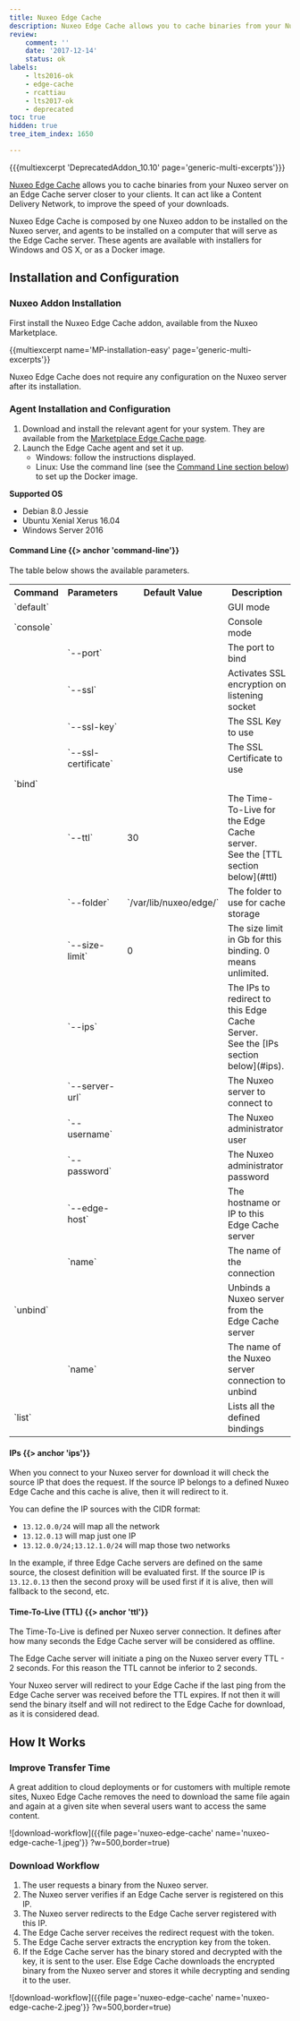 ```yaml
---
title: Nuxeo Edge Cache
description: Nuxeo Edge Cache allows you to cache binaries from your Nuxeo server on an Edge Cache server closer to your clients. See how to improve the speed of your downloads.
review:
    comment: ''
    date: '2017-12-14'
    status: ok
labels:
    - lts2016-ok
    - edge-cache
    - rcattiau
    - lts2017-ok
    - deprecated
toc: true
hidden: true
tree_item_index: 1650

---
```

{{{multiexcerpt 'DeprecatedAddon_10.10' page='generic-multi-excerpts'}}}

[Nuxeo Edge Cache](https://connect.nuxeo.com/nuxeo/site/marketplace/package/nuxeo-edge-cache) allows you to cache binaries from your Nuxeo server on an Edge Cache server closer to your clients. It can act like a Content Delivery Network, to improve the speed of your downloads.

Nuxeo Edge Cache is composed by one Nuxeo addon to be installed on the Nuxeo server, and agents to be installed on a computer that will serve as the Edge Cache server. These agents are available with installers for Windows and OS X, or as a Docker image.

## Installation and Configuration

### Nuxeo Addon Installation

First install the Nuxeo Edge Cache addon, available from the Nuxeo Marketplace.

{{multiexcerpt name='MP-installation-easy' page='generic-multi-excerpts'}}

Nuxeo Edge Cache does not require any configuration on the Nuxeo server after its installation.

### Agent Installation and Configuration

1. Download and install the relevant agent for your system. They are available from the [Marketplace Edge Cache page](https://connect.nuxeo.com/nuxeo/site/marketplace/package/nuxeo-edge-cache).
2. Launch the Edge Cache agent and set it up.
    - Windows: follow the instructions displayed.
    - Linux: Use the command line (see the [Command Line section below](#command-line)) to set up the Docker image.

**Supported OS**

- Debian 8.0 Jessie
- Ubuntu Xenial Xerus 16.04
- Windows Server 2016

#### Command Line {{> anchor 'command-line'}}

The table below shows the available parameters.

<div class="table-scroll">
<table class="hover">
<tbody>
<tr>
<th colspan="1">Command</th>
<th colspan="1">Parameters</th>
<th colspan="1">Default Value</th>
<th colspan="1">Description</th>
</tr>
<tr>
<td colspan="1">`default`</td>
<td colspan="1"></td>
<td colspan="1"></td>
<td colspan="1">GUI mode</td>
</tr>
<tr>
<td colspan="1">`console`</td>
<td colspan="1"></td>
<td colspan="1"></td>
<td colspan="1">Console mode</td>
</tr>
<tr>
<td colspan="1"></td>
<td colspan="1">`--port`</td>
<td colspan="1"></td>
<td colspan="1">The port to bind</td>
</tr>
<tr>
<td colspan="1"></td>
<td colspan="1">`--ssl`</td>
<td colspan="1"></td>
<td colspan="1">Activates SSL encryption on listening socket</td>
</tr>
<tr>
<td colspan="1"></td>
<td colspan="1">`--ssl-key`</td>
<td colspan="1"></td>
<td colspan="1">The SSL Key to use</td>
</tr>
<tr>
<td colspan="1"></td>
<td colspan="1">`--ssl-certificate`</td>
<td colspan="1"></td>
<td colspan="1">The SSL Certificate to use</td>
</tr>
<tr>
<td colspan="1">`bind`</td>
<td colspan="1"></td>
<td colspan="1"></td>
<td colspan="1"></td>
</tr>
<tr>
<td colspan="1"></td>
<td colspan="1">`--ttl`</td>
<td colspan="1">30</td>
<td colspan="1">The Time-To-Live for the Edge Cache server.<br/>
See the [TTL section below](#ttl)</td>
</tr>
<tr>
<td colspan="1"></td>
<td colspan="1">`--folder`</td>
<td colspan="1">`/var/lib/nuxeo/edge/`</td>
<td colspan="1">The folder to use for cache storage</td>
</tr>
<tr>
<td colspan="1"></td>
<td colspan="1">`--size-limit`</td>
<td colspan="1">0</td>
<td colspan="1">The size limit in Gb for this binding. 0 means unlimited.</td>
</tr><tr>
<td colspan="1"></td>
<td colspan="1">`--ips`</td>
<td colspan="1"></td>
<td colspan="1">The IPs to redirect to this Edge Cache Server.<br/>
See the [IPs section below](#ips).</td>
</tr><tr>
<td colspan="1"></td>
<td colspan="1">`--server-url`</td>
<td colspan="1"></td>
<td colspan="1">The Nuxeo server to connect to</td>
</tr><tr>
<td colspan="1"></td>
<td colspan="1">`--username`</td>
<td colspan="1"></td>
<td colspan="1">The Nuxeo administrator user</td>
</tr><tr>
<td colspan="1"></td>
<td colspan="1">`--password`</td>
<td colspan="1"></td>
<td colspan="1">The Nuxeo administrator password</td>
</tr><tr>
<td colspan="1"></td>
<td colspan="1">`--edge-host`</td>
<td colspan="1"></td>
<td colspan="1">The hostname or IP to this Edge Cache server</td>
</tr>
<tr>
<td colspan="1"></td>
<td colspan="1">`name`</td>
<td colspan="1"></td>
<td colspan="1">The name of the connection</td>
</tr>
<tr>
<td colspan="1">`unbind`</td>
<td colspan="1"></td>
<td colspan="1"></td>
<td colspan="1">Unbinds a Nuxeo server from the Edge Cache server</td>
</tr>
<tr>
<td colspan="1"></td>
<td colspan="1">`name`</td>
<td colspan="1"></td>
<td colspan="1">The name of the Nuxeo server connection to unbind</td>
</tr>
<tr>
<td colspan="1">`list`</td>
<td colspan="1"></td>
<td colspan="1"></td>
<td colspan="1">Lists all the defined bindings</td>
</tr>
</tbody></table></div>


#### IPs {{> anchor 'ips'}}

When you connect to your Nuxeo server for download it will check the source IP that does the request. If the source IP belongs to a defined Nuxeo Edge Cache and this cache is alive, then it will redirect to it.

You can define the IP sources with the CIDR format:

- `13.12.0.0/24` will map all the network
- `13.12.0.13` will map just one IP
- `13.12.0.0/24;13.12.1.0/24` will map those two networks

In the example, if three Edge Cache servers are defined on the same source, the closest definition will be evaluated first. If the source IP is `13.12.0.13` then the second proxy will be used first if it is alive, then will fallback to the second, etc.

#### Time-To-Live (TTL) {{> anchor 'ttl'}}

The Time-To-Live is defined per Nuxeo server connection. It defines after how many seconds the Edge Cache server will be considered as offline.

The Edge Cache server will initiate a ping on the Nuxeo server every TTL - 2 seconds. For this reason the TTL cannot be inferior to 2 seconds.

Your Nuxeo server will redirect to your Edge Cache if the last ping from the Edge Cache server was received before the TTL expires. If not then it will send the binary itself and will not redirect to the Edge Cache for download, as it is considered dead.

## How It Works

### Improve Transfer Time

A great addition to cloud deployments or for customers with multiple remote sites, Nuxeo Edge Cache removes the need to download the same file again and again at a given site when several users want to access the same content.

![download-workflow]({{file page='nuxeo-edge-cache' name='nuxeo-edge-cache-1.jpeg'}} ?w=500,border=true)

### Download Workflow

1. The user requests a binary from the Nuxeo server.
2. The Nuxeo server verifies if an Edge Cache server is registered on this IP.
3. The Nuxeo server redirects to the Edge Cache server registered with this IP.
4. The Edge Cache server receives the redirect request with the token.
5. The Edge Cache server extracts the encryption key from the token.
6. If the Edge Cache server has the binary stored and decrypted with the key, it is sent to the user. Else Edge Cache downloads the encrypted binary from the Nuxeo server and stores it while decrypting and sending it to the user.

![download-workflow]({{file page='nuxeo-edge-cache' name='nuxeo-edge-cache-2.jpeg'}} ?w=500,border=true)
